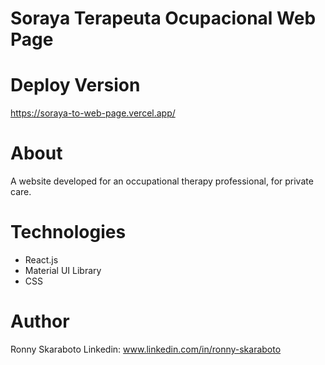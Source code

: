 # Soraya Terapeuta Ocupacional Web Page

# Deploy Version
https://soraya-to-web-page.vercel.app/

# About
A website developed for an occupational therapy professional, for private care.

# Technologies
- React.js
- Material UI Library
- CSS

# Author
Ronny Skaraboto Linkedin: www.linkedin.com/in/ronny-skaraboto

